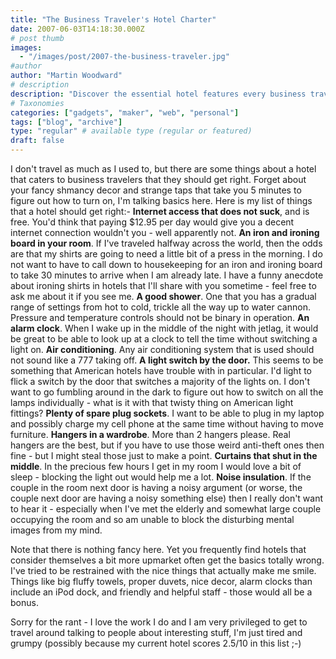 ```yaml
---
title: "The Business Traveler's Hotel Charter"
date: 2007-06-03T14:18:30.000Z
# post thumb
images:
  - "/images/post/2007-the-business-traveler.jpg"
#author
author: "Martin Woodward"
# description
description: "Discover the essential hotel features every business traveler needs for a hassle-free stay, from reliable Wi-Fi to ample plug sockets."
# Taxonomies
categories: ["gadgets", "maker", "web", "personal"]
tags: ["blog", "archive"]
type: "regular" # available type (regular or featured)
draft: false
---
```

I don't travel as much as I used to, but there are some things about a hotel that caters to business travelers that they should get right.  Forget about your fancy shmancy decor and strange taps that take you 5 minutes to figure out how to turn on, I'm talking basics here.  Here is my list of things that a hotel should get right:-  **Internet access that does not suck**, and is free.  You'd think that paying $12.95 per day would give you a decent internet connection wouldn't you - well apparently not. **An iron and ironing board in your room**.  If I've traveled halfway across the world, then the odds are that my shirts are going to need a little bit of a press in the morning.  I do not want to have to call down to housekeeping for an iron and ironing board to take 30 minutes to arrive when I am already late.  I have a funny anecdote about ironing shirts in hotels that I'll share with you sometime - feel free to ask me about it if you see me.  **A good shower**.  One that you has a gradual range of settings from hot to cold, trickle all the way up to water cannon.  Pressure and temperature controls should not be binary in operation.  **An alarm clock**. When I wake up in the middle of the night with jetlag, it would be great to be able to look up at a clock to tell the time without switching a light on. **Air conditioning**.  Any air conditioning system that is used should not sound like a 777 taking off. **A light switch by the door.**  This seems to be something that American hotels have trouble with in particular.  I'd light to flick a switch by the door that switches a majority of the lights on.  I don't want to go fumbling around in the dark to figure out how to switch on all the lamps individually - what is it with that twisty thing on American light fittings? **Plenty of spare plug sockets**.  I want to be able to plug in my laptop and possibly charge my cell phone at the same time without having to move furniture. **Hangers in a wardrobe**.  More than 2 hangers please.  Real hangers are the best, but if you have to use those weird anti-theft ones then fine - but I might steal those just to make a point. **Curtains that shut in the middle**.  In the precious few hours I get in my room I would love a bit of sleep - blocking the light out would help me a lot. **Noise insulation**.  If the couple in the room next door is having a noisy argument (or worse, the couple next door are having a noisy something else) then I really don't want to hear it - especially when I've met the elderly and somewhat large couple occupying the room and so am unable to block the disturbing mental images from my mind. 

Note that there is nothing fancy here.  Yet you frequently find hotels that consider themselves a bit more upmarket often get the basics totally wrong.  I've tried to be restrained with the nice things that actually make me smile.  Things like big fluffy towels, proper duvets, nice decor, alarm clocks than include an iPod dock, and friendly and helpful staff - those would all be a bonus. 

Sorry for the rant - I love the work I do and I am very privileged to get to travel around talking to people about interesting stuff, I'm just tired and grumpy (possibly because my current hotel scores 2.5/10 in this list ;-)